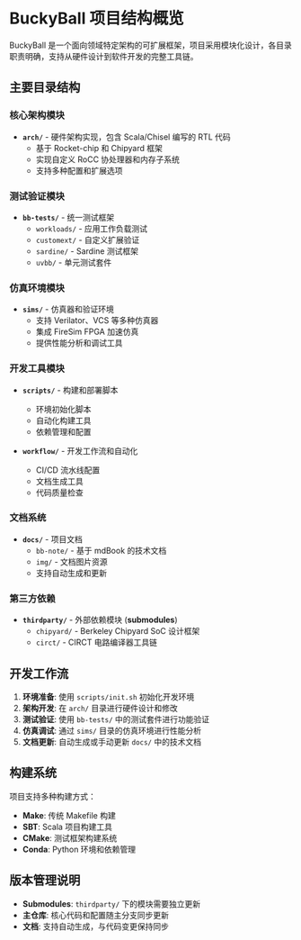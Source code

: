 # BuckyBall 项目结构概览

BuckyBall 是一个面向领域特定架构的可扩展框架，项目采用模块化设计，各目录职责明确，支持从硬件设计到软件开发的完整工具链。

## 主要目录结构

### 核心架构模块
- **`arch/`** - 硬件架构实现，包含 Scala/Chisel 编写的 RTL 代码
  - 基于 Rocket-chip 和 Chipyard 框架
  - 实现自定义 RoCC 协处理器和内存子系统
  - 支持多种配置和扩展选项

### 测试验证模块
- **`bb-tests/`** - 统一测试框架
  - `workloads/` - 应用工作负载测试
  - `customext/` - 自定义扩展验证
  - `sardine/` - Sardine 测试框架
  - `uvbb/` - 单元测试套件

### 仿真环境模块
- **`sims/`** - 仿真器和验证环境
  - 支持 Verilator、VCS 等多种仿真器
  - 集成 FireSim FPGA 加速仿真
  - 提供性能分析和调试工具

### 开发工具模块
- **`scripts/`** - 构建和部署脚本
  - 环境初始化脚本
  - 自动化构建工具
  - 依赖管理和配置

- **`workflow/`** - 开发工作流和自动化
  - CI/CD 流水线配置
  - 文档生成工具
  - 代码质量检查

### 文档系统
- **`docs/`** - 项目文档
  - `bb-note/` - 基于 mdBook 的技术文档
  - `img/` - 文档图片资源
  - 支持自动生成和更新

### 第三方依赖
- **`thirdparty/`** - 外部依赖模块 (**submodules**)
  - `chipyard/` - Berkeley Chipyard SoC 设计框架
  - `circt/` - CIRCT 电路编译器工具链

## 开发工作流

1. **环境准备**: 使用 `scripts/init.sh` 初始化开发环境
2. **架构开发**: 在 `arch/` 目录进行硬件设计和修改
3. **测试验证**: 使用 `bb-tests/` 中的测试套件进行功能验证
4. **仿真调试**: 通过 `sims/` 目录的仿真环境进行性能分析
5. **文档更新**: 自动生成或手动更新 `docs/` 中的技术文档

## 构建系统

项目支持多种构建方式：
- **Make**: 传统 Makefile 构建
- **SBT**: Scala 项目构建工具
- **CMake**: 测试框架构建系统
- **Conda**: Python 环境和依赖管理

## 版本管理说明

- **Submodules**: `thirdparty/` 下的模块需要独立更新
- **主仓库**: 核心代码和配置随主分支同步更新
- **文档**: 支持自动生成，与代码变更保持同步
